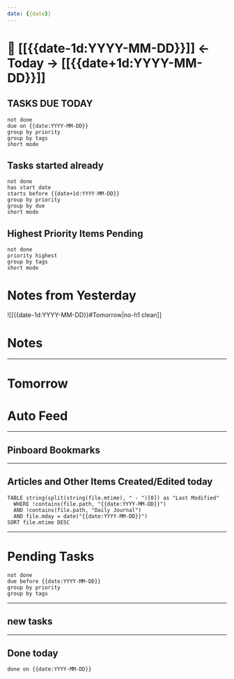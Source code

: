 ```yaml
---
date: {{date}}
---
```

# 📆  [[{{date-1d:YYYY-MM-DD}}]] <- Today -> [[{{date+1d:YYYY-MM-DD}}]]

## TASKS DUE TODAY
```tasks
not done
due on {{date:YYYY-MM-DD}}
group by priority
group by tags
short mode
```

## Tasks started already
```tasks
not done
has start date
starts before {{date+1d:YYYY-MM-DD}}
group by priority
group by due
short mode
```

## Highest Priority Items Pending

```tasks
not done
priority highest
group by tags
short mode
```

# Notes from Yesterday

![[{{date-1d:YYYY-MM-DD}}#Tomorrow|no-h1 clean]]
# Notes






----
# Tomorrow



# Auto Feed
-----
## Pinboard Bookmarks



--------
## Articles and Other Items Created/Edited today

```dataview
TABLE string(split(string(file.mtime), " - ")[0]) as "Last Modified"
  WHERE !contains(file.path, "{{date:YYYY-MM-DD}}")
  AND !contains(file.path, "Daily Journal")
  AND file.mday = date("{{date:YYYY-MM-DD}}")
SORT file.mtime DESC
```

---
# Pending Tasks

```tasks
not done
due before {{date:YYYY-MM-DD}}
group by priority
group by tags
```

--------
## new tasks


--------
## Done today

```tasks
done on {{date:YYYY-MM-DD}}
```
